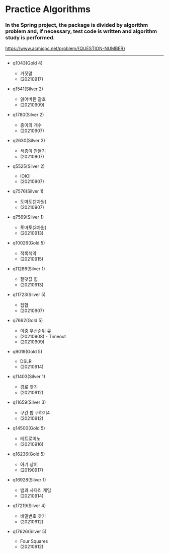 # Practice Algorithms

### In the Spring project, the package is divided by algorithm problem and, if necessary, test code is written and algorithm study is performed.

https://www.acmicpc.net/problem/{QUESTION-NUMBER}

---------------------------------------------------------------------

+ q1043(Gold 4)
  - 거짓말
  - (20210917)


+ q1541(Silver 2)
  - 잃어버린 괄호
  - (20210909)


+ q1780(Silver 2)
  - 종이의 개수
  - (20210907)
  

+ q2630(Silver 3)
  - 색종이 만들기
  - (20210907)


+ q5525(Silver 2)
  - IOIOI
  - (20210907)


+ q7576(Silver 1)
  - 토마토(2차원)
  - (20210907)


+ q7569(Silver 1)
  - 토마토(3차원)
  - (20210913)


+ q10026(Gold 5)
  - 적록색약
  - (20210915)


+ q11286(Silver 1)
  - 절댓값 힙
  - (20210913)


+ q11723(Silver 5)
  - 집합
  - (20210907)


+ q7662(Gold 5)
  - 이중 우선순위 큐
  - (20210908) - Timeout
  - (20210909)
  

+ q9019(Gold 5)
  - DSLR
  - (20210914)


+ q11403(Silver 1)
  - 경로 찾기
  - (20210912)


+ q11659(Silver 3)
  - 구간 합 구하기4
  - (20210912)


+ q14500(Gold 5)
  - 테트로미노
  - (20210916)


+ q16236(Gold 5)
  - 아기 상어
  - (20190917)


+ q16928(Silver 1)
  - 뱀과 사다리 게임
  - (20210914)


+ q17219(Silver 4)
  - 비밀번호 찾기
  - (20210912)


+ q17626(Silver 5)
  - Four Squares
  - (20210912)